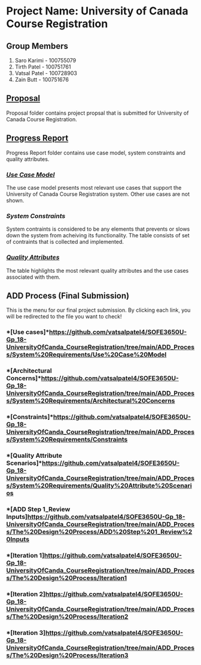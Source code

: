 # Project Name: University of Canada Course Registration

## Group Members

1. Saro Karimi - 100755079
2. Tirth Patel - 100751761
3. Vatsal Patel - 100728903
4. Zain Butt - 100751676

## [Proposal](https://github.com/vatsalpatel4/SOFE3650U-Gp_18-UniversityOfCanda_CourseRegistration/tree/main/Proposal)

Proposal folder contains project propsal that is submitted for University of Canada Course Registration.

## [Progress Report](https://github.com/vatsalpatel4/SOFE3650U-Gp_18-UniversityOfCanda_CourseRegistration/tree/main/Progress_Report)

Progress Report folder contains use case model, system constraints and quality attributes.

### [*Use Case Model*](https://github.com/vatsalpatel4/SOFE3650U-Gp_18-UniversityOfCanda_CourseRegistration/blob/main/Progress_Report/Use%20Case%20Model.pdf)

The use case model presents most relevant use cases that support the University of Canada Course Registration system. Other use cases are not shown.

### *System Constraints*

System contraints is considered to be any elements that prevents or slows down the system from acheiving its functionality. The table consists of set of contraints that is collected and implemented. 

### [*Quality Attributes*](https://github.com/vatsalpatel4/SOFE3650U-Gp_18-UniversityOfCanda_CourseRegistration/blob/main/Progress_Report/Quality%20Attributes.pdf)

The table highlights the most relevant quality attributes and the use cases associated with them.

## ADD Process (Final Submission)

This is the menu for our final project submission. By clicking each link, you will be redirected to the file you want to check!

### *[Use cases]*https://github.com/vatsalpatel4/SOFE3650U-Gp_18-UniversityOfCanda_CourseRegistration/tree/main/ADD_Process/System%20Requirements/Use%20Case%20Model

### *[Architectural Concerns]*https://github.com/vatsalpatel4/SOFE3650U-Gp_18-UniversityOfCanda_CourseRegistration/tree/main/ADD_Process/System%20Requirements/Architectural%20Concerns

### *[Constraints]*https://github.com/vatsalpatel4/SOFE3650U-Gp_18-UniversityOfCanda_CourseRegistration/tree/main/ADD_Process/System%20Requirements/Constraints

### *[Quality Attribute Scenarios]*https://github.com/vatsalpatel4/SOFE3650U-Gp_18-UniversityOfCanda_CourseRegistration/tree/main/ADD_Process/System%20Requirements/Quality%20Attribute%20Scenarios

### *[ADD Step 1_Review Inputs]https://github.com/vatsalpatel4/SOFE3650U-Gp_18-UniversityOfCanda_CourseRegistration/tree/main/ADD_Process/The%20Design%20Process/ADD%20Step%201_Review%20Inputs

### *[Iteration 1]https://github.com/vatsalpatel4/SOFE3650U-Gp_18-UniversityOfCanda_CourseRegistration/tree/main/ADD_Process/The%20Design%20Process/Iteration1

### *[Iteration 2]https://github.com/vatsalpatel4/SOFE3650U-Gp_18-UniversityOfCanda_CourseRegistration/tree/main/ADD_Process/The%20Design%20Process/Iteration2

### *[Iteration 3]https://github.com/vatsalpatel4/SOFE3650U-Gp_18-UniversityOfCanda_CourseRegistration/tree/main/ADD_Process/The%20Design%20Process/Iteration3


